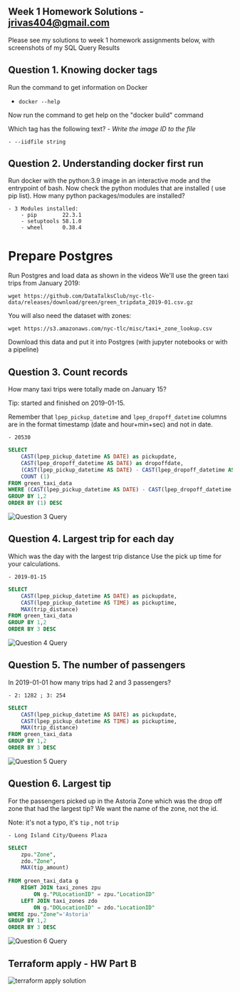 ## Week 1 Homework Solutions - jrivas404@gmail.com

Please see my solutions to week 1 homework assignments below, with screenshots of my SQL Query Results

## Question 1. Knowing docker tags

Run the command to get information on Docker 

- ```docker --help```

Now run the command to get help on the "docker build" command

Which tag has the following text? - *Write the image ID to the file* 
```
- --iidfile string
```

## Question 2. Understanding docker first run 

Run docker with the python:3.9 image in an interactive mode and the entrypoint of bash.
Now check the python modules that are installed ( use pip list). 
How many python packages/modules are installed?

```
- 3 Modules installed:
    - pip        22.3.1
    - setuptools 58.1.0
    - wheel      0.38.4
```

# Prepare Postgres

Run Postgres and load data as shown in the videos
We'll use the green taxi trips from January 2019:

```wget https://github.com/DataTalksClub/nyc-tlc-data/releases/download/green/green_tripdata_2019-01.csv.gz```

You will also need the dataset with zones:

```wget https://s3.amazonaws.com/nyc-tlc/misc/taxi+_zone_lookup.csv```

Download this data and put it into Postgres (with jupyter notebooks or with a pipeline)


## Question 3. Count records 

How many taxi trips were totally made on January 15?

Tip: started and finished on 2019-01-15. 

Remember that `lpep_pickup_datetime` and `lpep_dropoff_datetime` columns are in the format timestamp (date and hour+min+sec) and not in date.
```
- 20530
```

```sql
SELECT    
    CAST(lpep_pickup_datetime AS DATE) as pickupdate,
	CAST(lpep_dropoff_datetime AS DATE) as dropoffdate,
	(CAST(lpep_pickup_datetime AS DATE) - CAST(lpep_dropoff_datetime AS DATE)) AS sameday,
	COUNT (1)
FROM green_taxi_data
WHERE (CAST(lpep_pickup_datetime AS DATE) - CAST(lpep_dropoff_datetime AS DATE))='0'
GROUP BY 1,2
ORDER BY (1) DESC
```
![Question 3 Query](wk_1/hw_3.png)

## Question 4. Largest trip for each day

Which was the day with the largest trip distance
Use the pick up time for your calculations.

```
- 2019-01-15
```

```sql
SELECT 
	CAST(lpep_pickup_datetime AS DATE) as pickupdate,
	CAST(lpep_pickup_datetime AS TIME) as pickuptime,
	MAX(trip_distance)
FROM green_taxi_data
GROUP BY 1,2
ORDER BY 3 DESC
```
![Question 4 Query](wk_1/hw_4.png)


## Question 5. The number of passengers

In 2019-01-01 how many trips had 2 and 3 passengers?

``` 
- 2: 1282 ; 3: 254
```

```sql
SELECT 
	CAST(lpep_pickup_datetime AS DATE) as pickupdate,
	CAST(lpep_pickup_datetime AS TIME) as pickuptime,
	MAX(trip_distance)
FROM green_taxi_data
GROUP BY 1,2
ORDER BY 3 DESC
```
![Question 5 Query](wk_1/hw_5.png)



## Question 6. Largest tip

For the passengers picked up in the Astoria Zone which was the drop off zone that had the largest tip?
We want the name of the zone, not the id.

Note: it's not a typo, it's `tip` , not `trip`

```
- Long Island City/Queens Plaza
```

```sql
SELECT
	zpu."Zone",
	zdo."Zone",
	MAX(tip_amount)
	
FROM green_taxi_data g 
	RIGHT JOIN taxi_zones zpu
		ON g."PULocationID" = zpu."LocationID"
	LEFT JOIN taxi_zones zdo
		ON g."DOLocationID" = zdo."LocationID"
WHERE zpu."Zone"='Astoria' 
GROUP BY 1,2
ORDER BY 3 DESC
```
![Question 6 Query](wk_1/hw_6.png)


## Terraform apply - HW Part B

![terraform apply solution](wk_1/tf.png)

